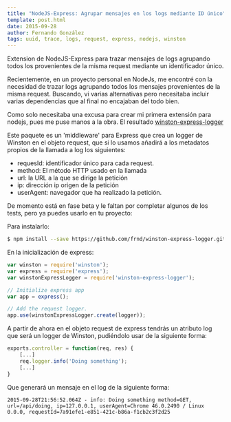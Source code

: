 ```yaml
---
title: "NodeJS-Express: Agrupar mensajes en los logs mediante ID único"
template: post.html
date: 2015-09-28
author: Fernando González
tags: uuid, trace, logs, request, express, nodejs, winston
---
```


Extension de NodeJS-Express para trazar mensajes de logs agrupando todos los provenientes de la misma request mediante un identificador único.

<!-- more -->
Recientemente, en un proyecto personal en NodeJs, me encontré con la necesidad de trazar logs agrupando todos los mensajes provenientes de la misma request. Buscando, vi varias alternativas pero necesitaba incluir varias dependencias que al final no encajaban del todo bien.

Como solo necesitaba una excusa para crear mi primera extensión para nodejs, pues me puse manos a la obra. El resultado [winston-express-logger](https://github.com/frnd/winston-express-logger)  

Este paquete es un 'middleware' para Express que crea un logger de Winston en el objeto request, que si lo usamos añadirá a los metadatos propios de la llamada a log los siguientes:

 * requesId: identificador único para cada request.
 * method: El método HTTP usado en la llamada
 * url: la URL a la que se dirige la petición
 * ip: dirección ip origen de la petición
 * userAgent: navegador que ha realizado la petición.

De momento está en fase beta y le faltan por completar algunos de los tests, pero ya puedes usarlo en tu proyecto:

Para instalarlo:
```sh
$ npm install --save https://github.com/frnd/winston-express-logger.git
```

En la inicialización de express:

```js
var winston = require('winston');
var express = require('express');
var winstonExpressLogger = require('winston-express-logger');

// Initialize express app
var app = express();

// Add the request logger.
app.use(winstonExpressLogger.create(logger));
```

A partir de ahora en el objeto request de express tendrás un atributo log que será un logger de Winston, pudiéndolo usar de la siguiente forma:

```js
exports.controller = function(req, res) {
    [...]
    req.logger.info('Doing something');
    [...]
}
```

Que generará un mensaje en el log de la siguiente forma:

```
2015-09-28T21:56:52.064Z - info: Doing something method=GET, url=/api/doing, ip=127.0.0.1, userAgent=Chrome 46.0.2490 / Linux 0.0.0, requestId=7a91efe1-e851-421c-b86a-f1cb2c3f2d25
```
